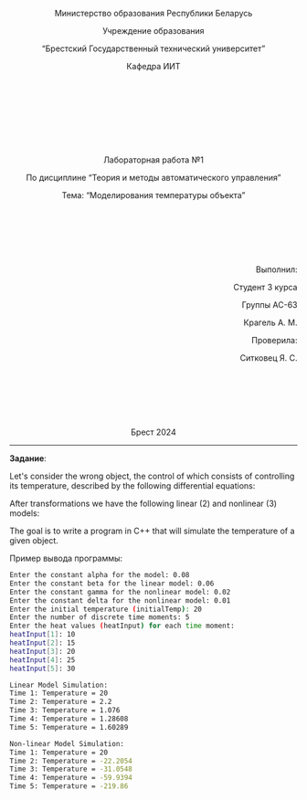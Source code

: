 <p align="center"> Министерство образования Республики Беларусь</p>
<p align="center">Учреждение образования</p>
<p align="center">“Брестский Государственный технический университет”</p>
<p align="center">Кафедра ИИТ</p>
<br><br><br><br><br><br><br>
<p align="center">Лабораторная работа №1</p>
<p align="center">По дисциплине “Теория и методы автоматического управления”</p>
<p align="center">Тема: “Моделирования температуры объекта”</p>
<br><br><br><br><br>
<p align="right">Выполнил:</p>
<p align="right">Студент 3 курса</p>
<p align="right">Группы АС-63</p>
<p align="right">Крагель А. М.</p>
<p align="right">Проверила:</p>
<p align="right">Ситковец Я. С.</p>
<br><br><br><br><br>
<p align="center">Брест 2024</p>

---

**Задание**:

Let's consider the wrong object, the control of which consists of controlling its temperature, described by the following differential equations:

After transformations we have the following linear (2) and nonlinear (3) models:

The goal is to write a program in C++ that will simulate the temperature of a given object.

Пример вывода программы:

``` bash
Enter the constant alpha for the model: 0.08
Enter the constant beta for the linear model: 0.06
Enter the constant gamma for the nonlinear model: 0.02
Enter the constant delta for the nonlinear model: 0.01
Enter the initial temperature (initialTemp): 20
Enter the number of discrete time moments: 5
Enter the heat values (heatInput) for each time moment:
heatInput[1]: 10
heatInput[2]: 15
heatInput[3]: 20
heatInput[4]: 25
heatInput[5]: 30

Linear Model Simulation:
Time 1: Temperature = 20
Time 2: Temperature = 2.2
Time 3: Temperature = 1.076
Time 4: Temperature = 1.28608
Time 5: Temperature = 1.60289

Non-linear Model Simulation:
Time 1: Temperature = 20
Time 2: Temperature = -22.2054
Time 3: Temperature = -31.0548
Time 4: Temperature = -59.9394
Time 5: Temperature = -219.86
```
